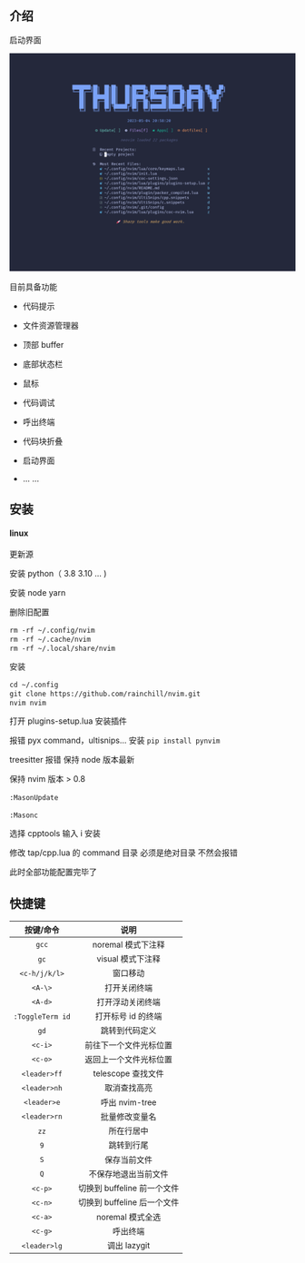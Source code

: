 ## 介绍

启动界面

<img title="" src="./doc/img/dashborad.png" alt="" data-align="center">

目前具备功能

- 代码提示

- 文件资源管理器

- 顶部 buffer

- 底部状态栏

- 鼠标

- 代码调试

- 呼出终端

- 代码块折叠

- 启动界面

- ... ...

## 安装

#### linux

更新源

安装 python（ 3.8 3.10 … )

安装 node yarn

删除旧配置

```
rm -rf ~/.config/nvim
rm -rf ~/.cache/nvim
rm -rf ~/.local/share/nvim
```

安装

```
cd ~/.config
git clone https://github.com/rainchill/nvim.git
nvim nvim
```

打开 plugins-setup.lua 安装插件

报错 pyx command，ultisnips... 安装 `pip install pynvim`

treesitter 报错 保持 node 版本最新

保持 nvim 版本 > 0.8

`:MasonUpdate`

`:Masonc`

选择 cpptools 输入 i 安装

修改 tap/cpp.lua 的 command 目录 必须是绝对目录 不然会报错

此时全部功能配置完毕了

## 快捷键

|    按键/命令     |            说明             |
| :--------------: | :-------------------------: |
|      `gcc`       |     noremal 模式下注释      |
|       `gc`       |      visual 模式下注释      |
|  `<c-h/j/k/l>`   |          窗口移动           |
|     `<A-\>`      |        打开关闭终端         |
|     `<A-d>`      |      打开浮动关闭终端       |
| `:ToggleTerm id` |     打开标号 id 的终端      |
|       `gd`       |       跳转到代码定义        |
|     `<c-i>`      |   前往下一个文件光标位置    |
|     `<c-o>`      |   返回上一个文件光标位置    |
|   `<leader>ff`   |     telescope 查找文件      |
|   `<leader>nh`   |        取消查找高亮         |
|   `<leader>e`    |       呼出 nvim-tree        |
|   `<leader>rn`   |       批量修改变量名        |
|       `zz`       |         所在行居中          |
|       `9`        |         跳转到行尾          |
|       `S`        |        保存当前文件         |
|       `Q`        |    不保存地退出当前文件     |
|     `<c-p>`      | 切换到 buffeline 前一个文件 |
|     `<c-n>`      | 切换到 buffeline 后一个文件 |
|     `<c-a>`      |      noremal 模式全选       |
|     `<c-g>`      |          呼出终端           |
|   `<leader>lg`   |        调出 lazygit         |
